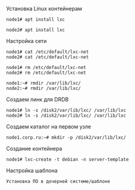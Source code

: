 Установка Linux контейнерам

```
node1# apt install lxc
```
```
node2# apt install lxc
```

Настройка сети
```
node1# cat /etc/default/lxc-net
node2# cat /etc/default/lxc-net

```
```
node1# rm /etc/default/lxc-net
node2# rm /etc/default/lxc-net
```
```
node1:~# rmdir /var/lib/lxc/
node2:~# rmdir /var/lib/lxc/
```

Создаем линк для DRDB
```
node1# ln -s /disk2/var/lib/lxc/ /var/lib/lxc
node2# ln -s /disk2/var/lib/lxc/ /var/lib/lxc

```
Создаем каталог на первом узле
```
node1.corp.ru:~# mkdir -p /disk2/var/lib/lxc/
```

Создание контейнера

```
node1# lxc-create -t debian -n server-template
```

Настройка шаблона
```
Установка ПО в дочерней системе/шаблоне
```

